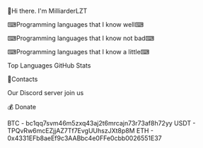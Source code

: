 

👋Hi there. I'm MilliarderLZT

⌨Programming languages that I know well⌨
    

⌨Programming languages that I know not bad⌨
  

⌨Programming languages that I know a little⌨
   

Top Languages GitHub Stats

📲Contacts
 

Our Discord server join us

💰 Donate

BTC - bc1qq7svm46m5zxq43aj2t6mrcajn73r73af8h72yy
USDT - TPQvRw6mcEZjjAZ7Tf7EvgUUhszJXt8p8M
ETH - 0x4331EFb8aeEf9c3AABbc4e0FFe0cbb0026551E37
